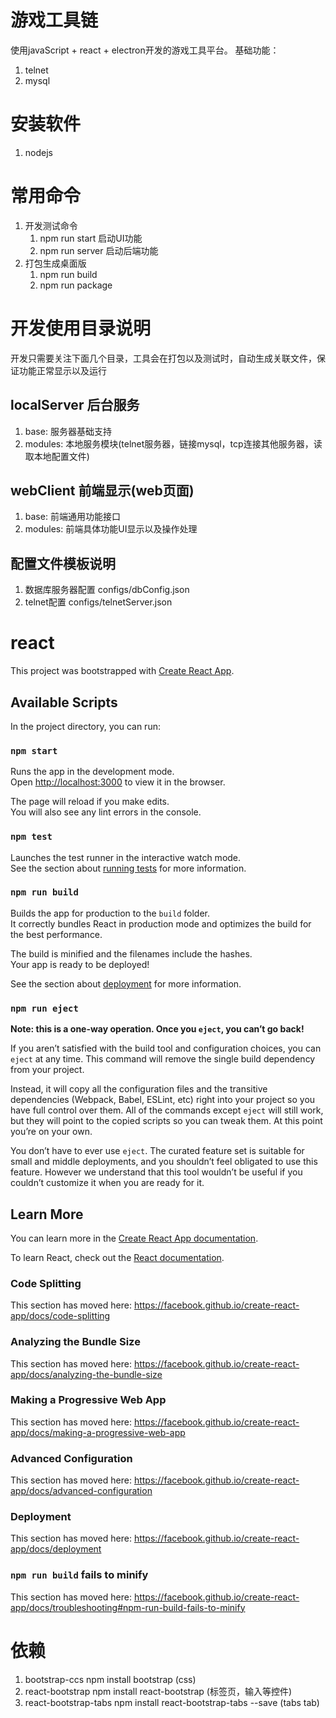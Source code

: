 # 游戏工具链
使用javaScript + react + electron开发的游戏工具平台。 
基础功能：
1. telnet
2. mysql

# 安装软件
1. nodejs

# 常用命令
1. 开发测试命令
   1. npm run start     启动UI功能
   2. npm run server    启动后端功能
2. 打包生成桌面版
   1. npm run build
   2. npm run package

# 开发使用目录说明
开发只需要关注下面几个目录，工具会在打包以及测试时，自动生成关联文件，保证功能正常显示以及运行
##  localServer 后台服务
   1. base: 服务器基础支持 
   2. modules: 本地服务模块(telnet服务器，链接mysql，tcp连接其他服务器，读取本地配置文件)

## webClient 前端显示(web页面)
   1. base: 前端通用功能接口
   2. modules: 前端具体功能UI显示以及操作处理

## 配置文件模板说明
   1. 数据库服务器配置 configs/dbConfig.json
   2. telnet配置 configs/telnetServer.json

# react
This project was bootstrapped with [Create React App](https://github.com/facebook/create-react-app).

## Available Scripts

In the project directory, you can run:

### `npm start`

Runs the app in the development mode.<br>
Open [http://localhost:3000](http://localhost:3000) to view it in the browser.

The page will reload if you make edits.<br>
You will also see any lint errors in the console.

### `npm test`

Launches the test runner in the interactive watch mode.<br>
See the section about [running tests](https://facebook.github.io/create-react-app/docs/running-tests) for more information.

### `npm run build`

Builds the app for production to the `build` folder.<br>
It correctly bundles React in production mode and optimizes the build for the best performance.

The build is minified and the filenames include the hashes.<br>
Your app is ready to be deployed!

See the section about [deployment](https://facebook.github.io/create-react-app/docs/deployment) for more information.

### `npm run eject`

**Note: this is a one-way operation. Once you `eject`, you can’t go back!**

If you aren’t satisfied with the build tool and configuration choices, you can `eject` at any time. This command will remove the single build dependency from your project.

Instead, it will copy all the configuration files and the transitive dependencies (Webpack, Babel, ESLint, etc) right into your project so you have full control over them. All of the commands except `eject` will still work, but they will point to the copied scripts so you can tweak them. At this point you’re on your own.

You don’t have to ever use `eject`. The curated feature set is suitable for small and middle deployments, and you shouldn’t feel obligated to use this feature. However we understand that this tool wouldn’t be useful if you couldn’t customize it when you are ready for it.

## Learn More

You can learn more in the [Create React App documentation](https://facebook.github.io/create-react-app/docs/getting-started).

To learn React, check out the [React documentation](https://reactjs.org/).

### Code Splitting

This section has moved here: https://facebook.github.io/create-react-app/docs/code-splitting

### Analyzing the Bundle Size

This section has moved here: https://facebook.github.io/create-react-app/docs/analyzing-the-bundle-size

### Making a Progressive Web App

This section has moved here: https://facebook.github.io/create-react-app/docs/making-a-progressive-web-app

### Advanced Configuration

This section has moved here: https://facebook.github.io/create-react-app/docs/advanced-configuration

### Deployment

This section has moved here: https://facebook.github.io/create-react-app/docs/deployment

### `npm run build` fails to minify

This section has moved here: https://facebook.github.io/create-react-app/docs/troubleshooting#npm-run-build-fails-to-minify


# 依赖
1. bootstrap-ccs npm install bootstrap (css)
2. react-bootstrap npm install react-bootstrap (标签页，输入等控件)
3. react-bootstrap-tabs  npm install react-bootstrap-tabs --save (tabs tab)
